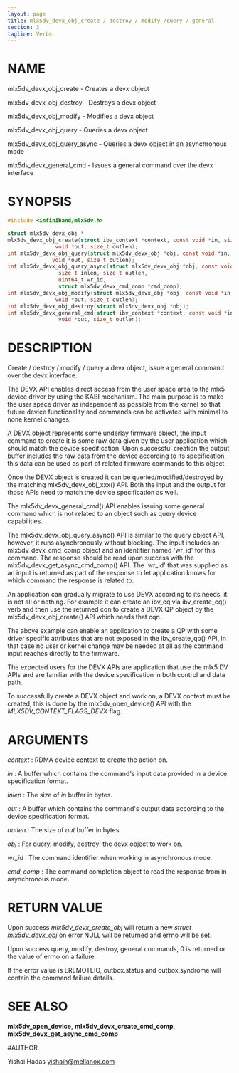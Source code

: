 ```yaml
---
layout: page
title: mlx5dv_devx_obj_create / destroy / modify /query / general
section: 3
tagline: Verbs
---
```


# NAME

mlx5dv_devx_obj_create -   Creates a devx object

mlx5dv_devx_obj_destroy -  Destroys a devx object

mlx5dv_devx_obj_modify -   Modifies a devx object

mlx5dv_devx_obj_query -    Queries a devx object

mlx5dv_devx_obj_query_async - Queries a devx object in an asynchronous mode

mlx5dv_devx_general_cmd  - Issues a general command over the devx interface

# SYNOPSIS

```c
#include <infiniband/mlx5dv.h>

struct mlx5dv_devx_obj *
mlx5dv_devx_obj_create(struct ibv_context *context, const void *in, size_t inlen,
		       void *out, size_t outlen);
int mlx5dv_devx_obj_query(struct mlx5dv_devx_obj *obj, const void *in, size_t inlen,
			  void *out, size_t outlen);
int mlx5dv_devx_obj_query_async(struct mlx5dv_devx_obj *obj, const void *in,
				size_t inlen, size_t outlen,
				uint64_t wr_id,
				struct mlx5dv_devx_cmd_comp *cmd_comp);
int mlx5dv_devx_obj_modify(struct mlx5dv_devx_obj *obj, const void *in, size_t inlen,
			   void *out, size_t outlen);
int mlx5dv_devx_obj_destroy(struct mlx5dv_devx_obj *obj);
int mlx5dv_devx_general_cmd(struct ibv_context *context, const void *in, size_t inlen,
			    void *out, size_t outlen);
```

# DESCRIPTION

Create / destroy / modify / query a devx object, issue a general command over the devx interface.

The DEVX API enables direct access from the user space area to the mlx5 device
driver by using the KABI mechanism.  The main purpose is to make the user
space driver as independent as possible from the kernel so that future device
functionality and commands can be activated with minimal to none kernel changes.

A DEVX object represents some underlay firmware object, the input command to
create it is some raw data given by the user application which should match the
device specification. Upon successful creation the output buffer includes the
raw data from the device according to its specification, this data
can be used as part of related firmware commands to this object.

Once the DEVX object is created it can be queried/modified/destroyed by the
matching mlx5dv_devx_obj_xxx() API. Both the input and the output for those APIs
need to match the device specification as well.

The mlx5dv_devx_general_cmd() API enables issuing some general command which is
not related to an object such as query device capabilities.

The mlx5dv_devx_obj_query_async() API is similar to the query object API,
however, it runs asynchronously without blocking. The input includes an
mlx5dv_devx_cmd_comp object and an identifier named 'wr_id' for this command.
The response should be read upon success with the mlx5dv_devx_get_async_cmd_comp() API.
The 'wr_id' that was supplied as an input is returned as part of  the response
to let application knows for which command the response is related to.

An application can gradually migrate to use DEVX according to its needs, it is
not all or nothing.  For example it can create an ibv_cq via ibv_create_cq()
verb and then use the returned cqn to create a DEVX QP object by the
mlx5dv_devx_obj_create() API which needs that cqn.

The above example can enable an application to create a QP with some driver
specific attributes that are not exposed in the ibv_create_qp() API, in that
case no user or kernel change may be needed at all as the command input reaches
directly to the firmware.

The expected users for the DEVX APIs are application that use the mlx5 DV APIs
and are familiar with the device specification in both control and data path.

To successfully create a DEVX object and work on, a DEVX context must be
created, this is done by the mlx5dv_open_device() API with the
*MLX5DV_CONTEXT_FLAGS_DEVX* flag.

# ARGUMENTS
*context*
:	RDMA device context to create the action on.

*in*
:	A buffer which contains the command's input data provided in a device specification format.

*inlen*
:	The size of *in* buffer in bytes.

*out*
:	 A buffer which contains the command's output data according to the device specification format.

*outlen*
:	The size of *out* buffer in bytes.

*obj*
:	For query, modify, destroy: the devx object to work on.

*wr_id*
:	The command identifier when working in asynchronous mode.

*cmd_comp*
:	The command completion object to read the response from in asynchronous mode.

# RETURN VALUE

Upon success *mlx5dv_devx_create_obj* will return a new *struct
mlx5dv_devx_obj* on error NULL will be returned and errno will be set.

Upon success query, modify, destroy, general commands, 0 is returned or the value of errno on a failure.

If the error value is EREMOTEIO, outbox.status and outbox.syndrome will contain the command failure details.

# SEE ALSO

**mlx5dv_open_device**, **mlx5dv_devx_create_cmd_comp**, **mlx5dv_devx_get_async_cmd_comp**

#AUTHOR

Yishai Hadas  <yishaih@mellanox.com>
